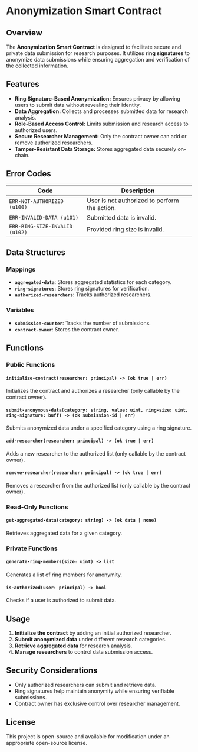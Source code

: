 # Anonymization Smart Contract



## Overview
The **Anonymization Smart Contract** is designed to facilitate secure and private data submission for research purposes. It utilizes **ring signatures** to anonymize data submissions while ensuring aggregation and verification of the collected information.



## Features
- **Ring Signature-Based Anonymization:** Ensures privacy by allowing users to submit data without revealing their identity.
- **Data Aggregation:** Collects and processes submitted data for research analysis.
- **Role-Based Access Control:** Limits submission and research access to authorized users.
- **Secure Researcher Management:** Only the contract owner can add or remove authorized researchers.
- **Tamper-Resistant Data Storage:** Stores aggregated data securely on-chain.



## Error Codes
| Code | Description |
|------|-------------|
| `ERR-NOT-AUTHORIZED (u100)` | User is not authorized to perform the action. |
| `ERR-INVALID-DATA (u101)` | Submitted data is invalid. |
| `ERR-RING-SIZE-INVALID (u102)` | Provided ring size is invalid. |




## Data Structures


### Mappings
- **`aggregated-data`**: Stores aggregated statistics for each category.
- **`ring-signatures`**: Stores ring signatures for verification.
- **`authorized-researchers`**: Tracks authorized researchers.

### Variables
- **`submission-counter`**: Tracks the number of submissions.
- **`contract-owner`**: Stores the contract owner.

## Functions
### Public Functions
#### `initialize-contract(researcher: principal) -> (ok true | err)`
Initializes the contract and authorizes a researcher (only callable by the contract owner).

#### `submit-anonymous-data(category: string, value: uint, ring-size: uint, ring-signature: buff) -> (ok submission-id | err)`
Submits anonymized data under a specified category using a ring signature.

#### `add-researcher(researcher: principal) -> (ok true | err)`
Adds a new researcher to the authorized list (only callable by the contract owner).

#### `remove-researcher(researcher: principal) -> (ok true | err)`
Removes a researcher from the authorized list (only callable by the contract owner).

### Read-Only Functions
#### `get-aggregated-data(category: string) -> (ok data | none)`
Retrieves aggregated data for a given category.

### Private Functions
#### `generate-ring-members(size: uint) -> list`
Generates a list of ring members for anonymity.

#### `is-authorized(user: principal) -> bool`
Checks if a user is authorized to submit data.



## Usage
1. **Initialize the contract** by adding an initial authorized researcher.
2. **Submit anonymized data** under different research categories.
3. **Retrieve aggregated data** for research analysis.
4. **Manage researchers** to control data submission access.


## Security Considerations
- Only authorized researchers can submit and retrieve data.
- Ring signatures help maintain anonymity while ensuring verifiable submissions.
- Contract owner has exclusive control over researcher management.


## License
This project is open-source and available for modification under an appropriate open-source license.

